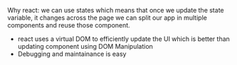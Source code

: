 Why react:
we can use states which means that once we update the state variable, it changes across the page
we can split our app in multiple components and reuse those component.
- react uses a virtual DOM to efficiently update the UI which is better than updating component using DOM Manipulation
- Debugging and maintainance is easy